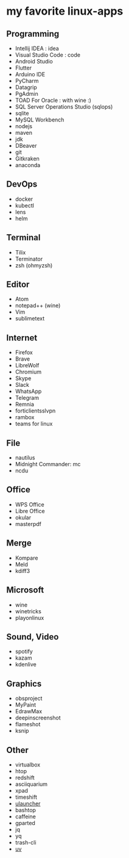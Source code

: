# my favorite linux-apps
## Programming
- Intellij IDEA : idea
- Visual Studio Code : code
- Android Studio
- Flutter
- Arduino IDE
- PyCharm
- Datagrip
- PgAdmin
- TOAD For Oracle : with wine :)
- SQL Server Operations Studio (sqlops)
- sqlite
- MySQL Workbench
- nodejs
- maven
- jdk
- DBeaver
- git
- Gitkraken
- anaconda

## DevOps
- docker
- kubectl
- lens
- helm

## Terminal
- Tilix
- Terminator
- zsh (ohmyzsh)

## Editor
- Atom
- notepad++ (wine)
- Vim
- sublimetext

## Internet
- Firefox
- Brave
- LibreWolf
- Chromium
- Skype
- Slack
- WhatsApp
- Telegram
- Remnia
- forticlientsslvpn
- rambox
- teams for linux

## File
- nautilus
- Midnight Commander: mc
- ncdu

## Office
- WPS Office
- Libre Office
- okular
- masterpdf

## Merge
- Kompare
- Meld
- kdiff3

## Microsoft
- wine
- winetricks
- playonlinux

## Sound, Video
- spotify
- kazam
- kdenlive

## Graphics
- obsproject
- MyPaint
- EdrawMax
- deepinscreenshot
- flameshot
- ksnip

## Other
- virtualbox
- htop
- redshift
- asciiquarium
- xpad
- timeshift
- [ulauncher](https://ulauncher.io/)
- bashtop
- caffeine
- gparted
- jq
- yq
- trash-cli
- [uv](https://github.com/astral-sh/uv)
